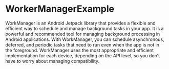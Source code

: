 # WorkerManagerExample

WorkManager is an Android Jetpack library that provides a flexible and efficient way to schedule and manage background tasks in your app. It is a powerful and recommended tool for managing background processing in Android applications. With WorkManager, you can schedule asynchronous, deferred, and periodic tasks that need to run even when the app is not in the foreground. WorkManager uses the most appropriate and efficient implementation for each device, depending on the API level, so you don’t have to worry about managing compatibility.
